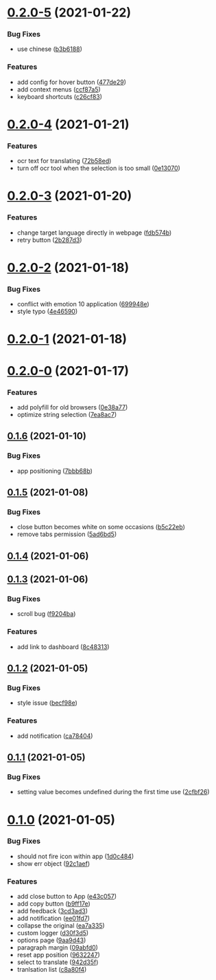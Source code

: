 # [0.2.0-5](https://github.com/geekdada/a-translator-chrome-extension/compare/v0.2.0-4...v0.2.0-5) (2021-01-22)


### Bug Fixes

* use chinese ([b3b6188](https://github.com/geekdada/a-translator-chrome-extension/commit/b3b61880af68cae845f4c83f12f23c503b49f3b2))


### Features

* add config for hover button ([477de29](https://github.com/geekdada/a-translator-chrome-extension/commit/477de29b86033267db3acb95f042bdbbc1425786))
* add context menus ([ccf87a5](https://github.com/geekdada/a-translator-chrome-extension/commit/ccf87a512664d45c236e0017ccd613ef39d8352e))
* keyboard shortcuts ([c26cf83](https://github.com/geekdada/a-translator-chrome-extension/commit/c26cf83fc92225367cf676e736e773d66f7ed075))



# [0.2.0-4](https://github.com/geekdada/a-translator-chrome-extension/compare/v0.2.0-3...v0.2.0-4) (2021-01-21)


### Features

* ocr text for translating ([72b58ed](https://github.com/geekdada/a-translator-chrome-extension/commit/72b58ede93a68032d2b4979e46ae32f35803a9ea))
* turn off ocr tool when the selection is too small ([0e13070](https://github.com/geekdada/a-translator-chrome-extension/commit/0e130708c7c87d1e3e6929509e65abbccff3db8b))



# [0.2.0-3](https://github.com/geekdada/a-translator-chrome-extension/compare/v0.2.0-2...v0.2.0-3) (2021-01-20)


### Features

* change target language directly in webpage ([fdb574b](https://github.com/geekdada/a-translator-chrome-extension/commit/fdb574b8210ce6914f64f2a8cfecdde13cdf7ad6))
* retry button ([2b287d3](https://github.com/geekdada/a-translator-chrome-extension/commit/2b287d3fec67c01f25a8a8d7b57c3c0e02962b29))



# [0.2.0-2](https://github.com/geekdada/a-translator-chrome-extension/compare/v0.2.0-1...v0.2.0-2) (2021-01-18)


### Bug Fixes

* conflict with emotion 10 application ([699948e](https://github.com/geekdada/a-translator-chrome-extension/commit/699948e1c1f93f43b4e939b4b4652213d1973423))
* style typo ([4e46590](https://github.com/geekdada/a-translator-chrome-extension/commit/4e4659034f871b25ed7a64d24147eec04c542b6e))



# [0.2.0-1](https://github.com/geekdada/a-translator-chrome-extension/compare/v0.2.0-0...v0.2.0-1) (2021-01-18)



# [0.2.0-0](https://github.com/geekdada/a-translator-chrome-extension/compare/v0.1.6...v0.2.0-0) (2021-01-17)


### Features

* add polyfill for old browsers ([0e38a77](https://github.com/geekdada/a-translator-chrome-extension/commit/0e38a77ea2fe224ae5086d2930ce9d17cc89530a))
* optimize string selection ([7ea8ac7](https://github.com/geekdada/a-translator-chrome-extension/commit/7ea8ac71fb88146e46b6608bc5eeacae659762ac))



## [0.1.6](https://github.com/geekdada/a-translator-chrome-extension/compare/v0.1.5...v0.1.6) (2021-01-10)


### Bug Fixes

* app positioning ([7bbb68b](https://github.com/geekdada/a-translator-chrome-extension/commit/7bbb68bc475234679277c400476e3ee0c3440cf9))



## [0.1.5](https://github.com/geekdada/a-translator-chrome-extension/compare/v0.1.4...v0.1.5) (2021-01-08)


### Bug Fixes

* close button becomes white on some occasions ([b5c22eb](https://github.com/geekdada/a-translator-chrome-extension/commit/b5c22ebb2520c35cb3ba79fe22dbe052470ed0d4))
* remove tabs permission ([5ad6bd5](https://github.com/geekdada/a-translator-chrome-extension/commit/5ad6bd55e34e508373fb99f42d77f7f7e4b51d1b))



## [0.1.4](https://github.com/geekdada/a-translator-chrome-extension/compare/v0.1.3...v0.1.4) (2021-01-06)



## [0.1.3](https://github.com/geekdada/a-translator-chrome-extension/compare/v0.1.2...v0.1.3) (2021-01-06)


### Bug Fixes

* scroll bug ([f9204ba](https://github.com/geekdada/a-translator-chrome-extension/commit/f9204ba32b8f20f7388d7501e885cf7fabad49b8))


### Features

* add link to dashboard ([8c48313](https://github.com/geekdada/a-translator-chrome-extension/commit/8c48313f7e9d2f378398d35f8a7887645cb54de7))



## [0.1.2](https://github.com/geekdada/a-translator-chrome-extension/compare/v0.1.1...v0.1.2) (2021-01-05)


### Bug Fixes

* style issue ([becf98e](https://github.com/geekdada/a-translator-chrome-extension/commit/becf98eb50bbc1f6db0a7117203ca15fead89fe5))


### Features

* add notification ([ca78404](https://github.com/geekdada/a-translator-chrome-extension/commit/ca784049d4e0a70d8ee598988df690e51bdf1f8b))



## [0.1.1](https://github.com/geekdada/a-translator-chrome-extension/compare/v0.1.0...v0.1.1) (2021-01-05)


### Bug Fixes

* setting value becomes undefined during the first time use ([2cfbf26](https://github.com/geekdada/a-translator-chrome-extension/commit/2cfbf26e2b836821ae339af51a1c18dc2ee7e469))



# [0.1.0](https://github.com/geekdada/a-translator-chrome-extension/compare/9aa9d4392aedb375fe540fe9f64a0a8732b1c8cc...v0.1.0) (2021-01-05)


### Bug Fixes

* should not fire icon within app ([1d0c484](https://github.com/geekdada/a-translator-chrome-extension/commit/1d0c484b2fd3d21b29575230aa22b35660d44e8f))
* show err object ([92c1aef](https://github.com/geekdada/a-translator-chrome-extension/commit/92c1aefd54140c19f73cd309918e1c34672b47ae))


### Features

* add close button to App ([e43c057](https://github.com/geekdada/a-translator-chrome-extension/commit/e43c057ad46564c535ccae3c3da9532497ac009f))
* add copy button ([b9ff17e](https://github.com/geekdada/a-translator-chrome-extension/commit/b9ff17e676e09cf37abb67da2be10033eec72156))
* add feedback ([3cd3ad3](https://github.com/geekdada/a-translator-chrome-extension/commit/3cd3ad3de43b3bf70a98f73d6f79b56fae3dcbd6))
* add notification ([ee01fd7](https://github.com/geekdada/a-translator-chrome-extension/commit/ee01fd7b4cdcf11e94b2357a601240205bb69f53))
* collapse the original ([ea7a335](https://github.com/geekdada/a-translator-chrome-extension/commit/ea7a33573345618021b0da67ddd8edae9c6adb72))
* custom logger ([d30f3d5](https://github.com/geekdada/a-translator-chrome-extension/commit/d30f3d51f25501496fba67bbd1a733e415e1f196))
* options page ([9aa9d43](https://github.com/geekdada/a-translator-chrome-extension/commit/9aa9d4392aedb375fe540fe9f64a0a8732b1c8cc))
* paragraph margin ([09abfd0](https://github.com/geekdada/a-translator-chrome-extension/commit/09abfd0f169f6f5c24be92bf44e82336f96ceec7))
* reset app position ([9632247](https://github.com/geekdada/a-translator-chrome-extension/commit/9632247e23bf44c1165649f2a84fa6bbae7a8f1d))
* select to translate ([942d35f](https://github.com/geekdada/a-translator-chrome-extension/commit/942d35f5db43271aaf57a0e1e44e49c0bf4f35b9))
* tranlsation list ([c8a80f4](https://github.com/geekdada/a-translator-chrome-extension/commit/c8a80f4f2641f41a481f6d32931c8546d0a94b62))



